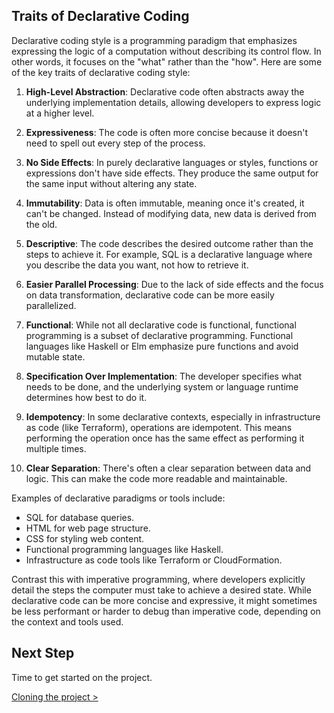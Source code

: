 ## Traits of Declarative Coding

Declarative coding style is a programming paradigm that emphasizes expressing the logic of a computation without describing its control flow. In other words, it focuses on the "what" rather than the "how". Here are some of the key traits of declarative coding style:

1. **High-Level Abstraction**: Declarative code often abstracts away the underlying implementation details, allowing developers to express logic at a higher level.

2. **Expressiveness**: The code is often more concise because it doesn't need to spell out every step of the process.

3. **No Side Effects**: In purely declarative languages or styles, functions or expressions don't have side effects. They produce the same output for the same input without altering any state.

4. **Immutability**: Data is often immutable, meaning once it's created, it can't be changed. Instead of modifying data, new data is derived from the old.

5. **Descriptive**: The code describes the desired outcome rather than the steps to achieve it. For example, SQL is a declarative language where you describe the data you want, not how to retrieve it.

6. **Easier Parallel Processing**: Due to the lack of side effects and the focus on data transformation, declarative code can be more easily parallelized.

7. **Functional**: While not all declarative code is functional, functional programming is a subset of declarative programming. Functional languages like Haskell or Elm emphasize pure functions and avoid mutable state.

8. **Specification Over Implementation**: The developer specifies what needs to be done, and the underlying system or language runtime determines how best to do it.

9. **Idempotency**: In some declarative contexts, especially in infrastructure as code (like Terraform), operations are idempotent. This means performing the operation once has the same effect as performing it multiple times.

10. **Clear Separation**: There's often a clear separation between data and logic. This can make the code more readable and maintainable.

Examples of declarative paradigms or tools include:

- SQL for database queries.
- HTML for web page structure.
- CSS for styling web content.
- Functional programming languages like Haskell.
- Infrastructure as code tools like Terraform or CloudFormation.

Contrast this with imperative programming, where developers explicitly detail the steps the computer must take to achieve a desired state. While declarative code can be more concise and expressive, it might sometimes be less performant or harder to debug than imperative code, depending on the context and tools used.

## Next Step

Time to get started on the project.

[Cloning the project >](./SS_API_DECLARATIVE_CLONE.md)